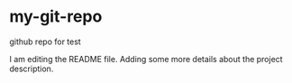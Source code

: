 # my-git-repo
github repo for test

I am editing the README file. Adding some more details about the project description.
